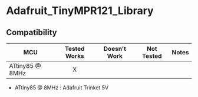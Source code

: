 # Adafruit_TinyMPR121_Library
<!-- START COMPATIBILITY TABLE -->

## Compatibility

MCU                | Tested Works | Doesn't Work | Not Tested  | Notes
------------------ | :----------: | :----------: | :---------: | -----
ATtiny85 @ 8MHz    |      X      |             |             | 


  * ATtiny85 @ 8MHz : Adafruit Trinket 5V

<!-- END COMPATIBILITY TABLE -->
